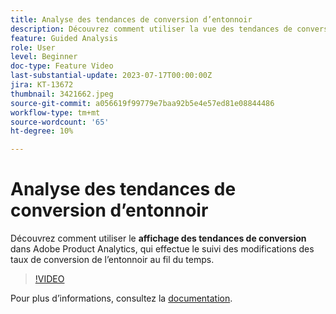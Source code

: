```yaml
---
title: Analyse des tendances de conversion d’entonnoir
description: Découvrez comment utiliser la vue des tendances de conversion dans Adobe Product Analytics, qui suit les modifications des taux de conversion de l’entonnoir au fil du temps.
feature: Guided Analysis
role: User
level: Beginner
doc-type: Feature Video
last-substantial-update: 2023-07-17T00:00:00Z
jira: KT-13672
thumbnail: 3421662.jpeg
source-git-commit: a056619f99779e7baa92b5e4e57ed81e08844486
workflow-type: tm+mt
source-wordcount: '65'
ht-degree: 10%

---
```



# Analyse des tendances de conversion d’entonnoir

Découvrez comment utiliser le **affichage des tendances de conversion** dans Adobe Product Analytics, qui effectue le suivi des modifications des taux de conversion de l’entonnoir au fil du temps.

>[!VIDEO](https://video.tv.adobe.com/v/3421662/?learn=on)

Pour plus dʼinformations, consultez la [documentation](https://experienceleague.adobe.com/docs/analytics-platform/using/guided-analysis/funnel/conversion-trends.html).
